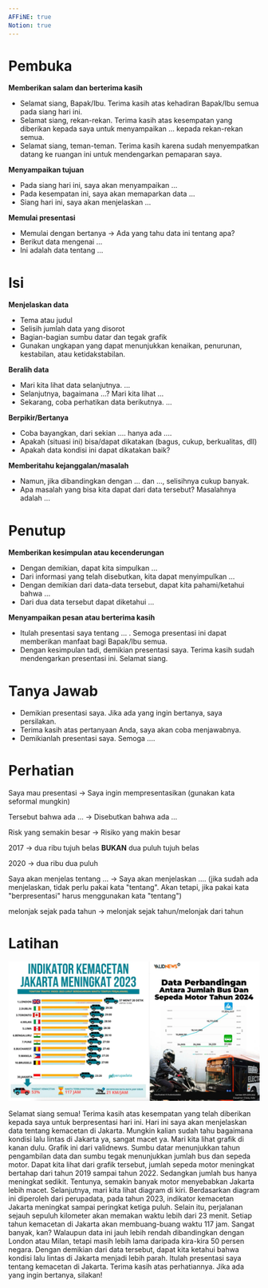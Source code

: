 ```yaml
---
AFFiNE: true
Notion: true
---
```


# Pembuka

**Memberikan salam dan berterima kasih**

* Selamat siang, Bapak/Ibu. Terima kasih atas kehadiran Bapak/Ibu semua pada siang hari ini.
* Selamat siang, rekan-rekan. Terima kasih atas kesempatan yang diberikan kepada saya untuk menyampaikan … kepada rekan-rekan semua.
* Selamat siang, teman-teman. Terima kasih karena sudah menyempatkan datang ke ruangan ini untuk mendengarkan pemaparan saya.

**Menyampaikan tujuan**

* Pada siang hari ini, saya akan menyampaikan …
* Pada kesempatan ini, saya akan memaparkan data …
* Siang hari ini, saya akan menjelaskan …

**Memulai presentasi**

* Memulai dengan bertanya -> Ada yang tahu data ini tentang apa?
* Berikut data mengenai …
* Ini adalah data tentang …

# Isi

**Menjelaskan data**

* Tema atau judul
* Selisih jumlah data yang disorot
* Bagian-bagian sumbu datar dan tegak grafik
* Gunakan ungkapan yang dapat menunjukkan kenaikan, penurunan, kestabilan, atau ketidakstabilan.

**Beralih data**

* Mari kita lihat data selanjutnya. …
* Selanjutnya, bagaimana …? Mari kita lihat …
* Sekarang, coba perhatikan data berikutnya. …

**Berpikir/Bertanya**

* Coba bayangkan, dari sekian .... hanya ada ....
* Apakah (situasi ini) bisa/dapat dikatakan (bagus, cukup, berkualitas, dll)
* Apakah data kondisi ini dapat dikatakan baik?

**Memberitahu kejanggalan/masalah**

* Namun, jika dibandingkan dengan ... dan ..., selisihnya cukup banyak.
* Apa masalah yang bisa kita dapat dari data tersebut? Masalahnya adalah ...

# Penutup

**Memberikan kesimpulan atau kecenderungan**

* Dengan demikian, dapat kita simpulkan …
* Dari informasi yang telah disebutkan, kita dapat menyimpulkan …
* Dengan demikian dari data-data tersebut, dapat kita pahami/ketahui bahwa …
* Dari dua data tersebut dapat diketahui ...

**Menyampaikan pesan atau berterima kasih**

* Itulah presentasi saya tentang … . Semoga presentasi ini dapat memberikan manfaat bagi Bapak/Ibu semua.
* Dengan kesimpulan tadi, demikian presentasi saya. Terima kasih sudah mendengarkan presentasi ini. Selamat siang.

# Tanya Jawab

* Demikian presentasi saya. Jika ada yang ingin bertanya, saya persilakan.
* Terima kasih atas pertanyaan Anda, saya akan coba menjawabnya.
* Demikianlah presentasi saya. Semoga ....

# Perhatian

Saya mau presentasi -> Saya ingin mempresentasikan (gunakan kata seformal mungkin)

Tersebut bahwa ada ... -> Disebutkan bahwa ada …

Risk yang semakin besar -> Risiko yang makin besar

2017 -> dua ribu tujuh belas **BUKAN** dua puluh tujuh belas

2020 -> dua ribu dua puluh

Saya akan menjelas tentang … -> Saya akan menjelaskan …. (jika sudah ada menjelaskan, tidak perlu pakai kata "tentang". Akan tetapi, jika pakai kata "berpresentasi" harus menggunakan kata "tentang")

melonjak sejak pada tahun -> melonjak sejak tahun/melonjak dari tahun

# Latihan

![Rekapitulasi1](assets/Rekapitulasi1.webp)

Selamat siang semua! Terima kasih atas kesempatan yang telah diberikan kepada saya untuk berpresentasi hari ini. Hari ini saya akan menjelaskan data tentang kemacetan di Jakarta. Mungkin kalian sudah tahu bagaimana kondisi lalu lintas di Jakarta ya, sangat macet ya. Mari kita lihat grafik di kanan dulu. Grafik ini dari validnews. Sumbu datar menunjukkan tahun pengambilan data dan sumbu tegak menunjukkan jumlah bus dan sepeda motor. Dapat kita lihat dari grafik tersebut, jumlah sepeda motor meningkat bertahap dari tahun 2019 sampai tahun 2022. Sedangkan jumlah bus hanya meningkat sedikit. Tentunya, semakin banyak motor menyebabkan Jakarta lebih macet. Selanjutnya, mari kita lihat diagram di kiri. Berdasarkan diagram ini diperoleh dari perupadata, pada tahun 2023, indikator kemacetan Jakarta meningkat sampai peringkat ketiga puluh. Selain itu, perjalanan sejauh sepuluh kilometer akan memakan waktu lebih dari 23 menit. Setiap tahun kemacetan di Jakarta akan membuang-buang waktu 117 jam. Sangat banyak, kan? Walaupun data ini jauh lebih rendah dibandingkan dengan London atau Milan, tetapi masih lebih lama daripada kira-kira 50 persen negara. Dengan demikian dari data tersebut, dapat kita ketahui bahwa kondisi lalu lintas di Jakarta menjadi lebih parah. Itulah presentasi saya tentang kemacetan di Jakarta. Terima kasih atas perhatiannya. Jika ada yang ingin bertanya, silakan!
